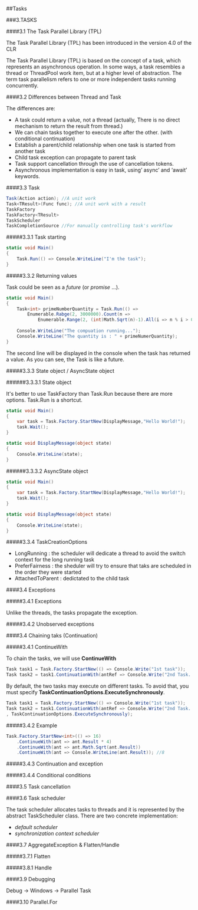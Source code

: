 ##Tasks

###3.TASKS

####3.1 The Task Parallel Library (TPL)

The Task Parallel Library (TPL) has been introduced in the version 4.0 of the CLR

The Task Parallel Library (TPL) is based on the concept of a task, which represents an asynchronous operation. In some ways, a task resembles a thread or ThreadPool work item, but at a higher level of abstraction. The term task parallelism refers to one or more independent tasks running concurrently.

####3.2 Differences between Thread and Task

The differences are:
- A task could return a value, not a thread (actually, There is no direct mechanism to return the result from thread.)
- We can chain tasks together to execute one after the other. (with conditional continuation)
- Establish a parent/child relationship when one task is started from another task
- Child task exception can propagate to parent task
- Task support cancellation through the use of cancellation tokens.
- Asynchronous implementation is easy in task, using’ async’ and ‘await’ keywords.


####3.3 Task

```cs
Task(Action action); //A unit work
Task<TResult>(Func func); //A unit work with a result
TaskFactory
TaskFactory<TResult>
TaskScheduler
TaskCompletionSource //For manually controlling task's workflow
```

#####3.3.1 Task starting

```cs
static void Main()
{
	Task.Run(() => Console.WriteLine("I'm the task");
}
```

#####3.3.2 Returning values

Task<TResult> could be seen as a _future_ (or _promise_ ...). 

```cs
static void Main()
{
	Task<int> primeNumberQuantity = Task.Run(() =>
		Enumerable.Rabge(2, 3000000).Count(n =>
			Enumerable.Range(2, (int)Math.Sqrt(n)-1).All(i => n % i > 0)));
	
	Console.WriteLine("The compuation running...");
	Console.WriteLine("The quantity is : " + primeNumerQuantity);
}
```
The second line will be displayed in the console when the task has returned a value. As you can see, the Task<TResult> is like a future.

#####3.3.3 State object / AsyncState object

######3.3.3.1 State object

It's better to use TaskFactory than Task.Run because there are more options.
Task.Run is a shortcut.

```cs
static void Main()
{
	var task = Task.Factory.StartNew(DisplayMessage,"Hello World!");
	task.Wait();
}

static void DisplayMessage(object state)
{
	Console.WriteLine(state);
}
```



######3.3.3.2 AsyncState object

```cs
static void Main()
{
	var task = Task.Factory.StartNew(DisplayMessage,"Hello World!");
	task.Wait();
}

static void DisplayMessage(object state)
{
	Console.WriteLine(state);
}
```

#####3.3.4 TaskCreationOptions

- LongRunning : the scheduler will dedicate a thread to avoid the switch context for the long running task
- PreferFairness : the sheduler will try to ensure that taks are scheduled in the order they were started
- AttachedToParent : dedictated to the child task



####3.4 Exceptions

#####3.4.1 Exceptions

Unlike the threads, the tasks propagate the exception.

#####3.4.2 Unobserved exceptions


####3.4 Chaining taks (Continuation)

#####3.4.1 ContinueWith

To chain the tasks, we will use __ContinueWith__

```cs
Task task1 = Task.Factory.StartNew(() => Console.Write("1st task"));
Task task2 = task1.ContinuationWith(antRef => Console.Write("2nd Task. The ref of the previous tasks : " + antRef));
```

By default, the two tasks may execute on different tasks. To avoid that, you must specify __TaskContinuationOptions.ExecuteSynchronously__.

```cs
Task task1 = Task.Factory.StartNew(() => Console.Write("1st task"));
Task task2 = task1.ContinuationWith(antRef => Console.Write("2nd Task. The ref of the previous tasks : " + antRef)
, TaskContinuationOptions.ExecuteSynchronously);
```

#####3.4.2 Example

```cs
Task.Factory.StartNew<int>(() => 16)
	.ContinueWith(ant => ant.Result * 4)
	.ContinueWith(ant => ant.Math.Sqrt(ant.Result))
	.ContinueWith(ant => Console.WriteLine(ant.Result)); //8
```
#####3.4.3 Continuation and exception



#####3.4.4 Conditional conditions



####3.5 Task cancellation


####3.6 Task scheduler

The task scheduler allocates tasks to threads and it is represented by the abstract TaskScheduler class.
There are two concrete implementation:
- _default scheduler_
- _synchronization context scheduler_

####3.7 AggregateException & Flatten/Handle

#####3.7.1 Flatten

#####3.8.1 Handle

####3.9 Debugging

Debug -> Windows -> Parallel Task

####3.10 Parallel.For


